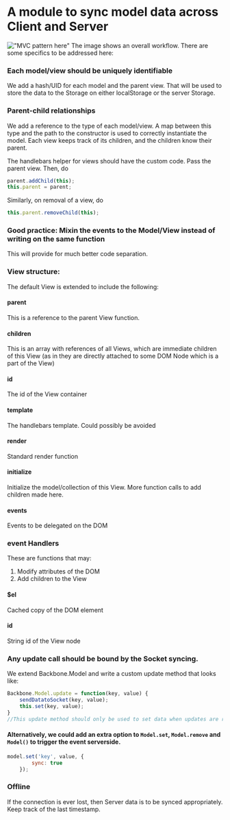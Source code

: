 # A module to sync model data across Client and Server
!["MVC pattern here"](http://addyosmani.github.io/backbone-fundamentals/img/backbone_mvc.png)
The image shows an overall workflow. There are some specifics to be addressed here:

### Each model/view should be uniquely identifiable
We add a hash/UID for each model and the parent view. That will be used to store the data to the Storage on either localStorage or the server Storage. 

### Parent-child relationships
We add a reference to the type of each model/view. A map between this type and the path to the constructor is used to correctly instantiate the model. 
Each view keeps track of its children, and the children know their parent. 

The handlebars helper for views should have the custom code. Pass the parent view. Then, do
```javascript
parent.addChild(this);
this.parent = parent;
```

Similarly, on removal of a view, do 
```javascript
this.parent.removeChild(this);
```

### Good practice: Mixin the events to the Model/View instead of writing on the same function
This will provide for much better code separation. 

### View structure: 
The default View is extended to include the following: 
#### parent
This is a reference to the parent View function. 
#### children
This is an array with references of all Views, which are immediate children of this View (as in they are directly attached to some DOM Node which is a part of the View)
#### id
The id of the View container
#### template
The handlebars template. Could possibly be avoided
#### render
Standard render function
#### initialize
Initialize the model/collection of this View. More function calls to add children made here.
#### events
Events to be delegated on the DOM
### event Handlers
These are functions that may:
1. Modify attributes of the DOM
2. Add children to the View

#### $el
Cached copy of the DOM element
#### id
String id of the View node
### Any update call should be bound by the Socket syncing. 
We extend Backbone.Model and write a custom update method that looks like:
``` javascript
Backbone.Model.update = function(key, value) {
    sendDatatoSocket(key, value);
    this.set(key, value);
}
//This update method should only be used to set data when updates are received from the UI. Use Backbone.Model.set inside the event triggers.
```
#### Alternatively, we could add an extra option  to `Model.set`, `Model.remove` and `Model()` to trigger the event serverside. 
```javascript
model.set('key', value, {
        sync: true
    });
```

### Offline
If the connection is ever lost, then Server data is to be synced appropriately. Keep track of the last timestamp. 
